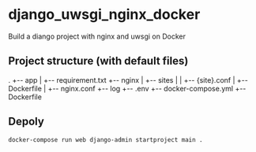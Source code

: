 # django_uwsgi_nginx_docker

Build a diango project with nginx and uwsgi on Docker

## Project structure (with default files)

.
+-- app
|   +-- requirement.txt
+-- nginx
|   +-- sites
|   |   +-- {site}.conf
|   +-- Dockerfile
|   +-- nginx.conf
+-- log
+-- .env
+-- docker-compose.yml
+-- Dockerfile

## Depoly

```shell
docker-compose run web django-admin startproject main .
```
